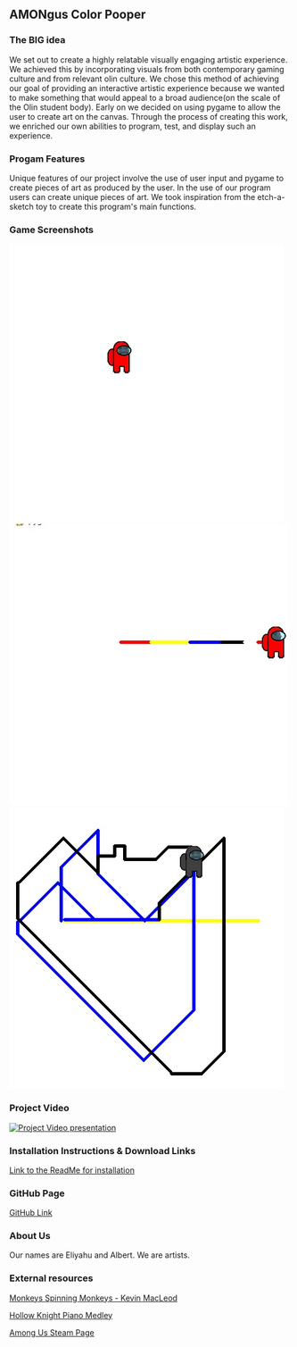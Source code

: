## AMONgus Color Pooper

### The BIG idea
We set out to create a highly relatable visually engaging artistic experience. We achieved this by incorporating visuals from both contemporary gaming culture and from relevant olin culture. We chose this method of achieving our goal of providing an interactive artistic experience because we wanted to make something that would appeal to a broad audience(on the scale of the Olin student body). Early on we decided on using pygame to allow the user to create art on the canvas. Through the process of creating this work, we enriched our own abilities to program, test, and display such an experience.

### Progam Features
Unique features of our project involve the use of user input and pygame to create pieces of art as produced by the user.  In the use of our program users can create unique pieces of art. We took inspiration from the etch-a-sketch toy to create this program's main functions. 

### Game Screenshots
![Screenshot of game](../website_Images/game_screenshot_1.jpg)
![Screenshot of game](../website_Images/game_screenshot_2.jpg)
![Screenshot of game](../website_Images/game_screenshot_3.jpg)

### Project Video
[![Project Video presentation](https://img.youtube.com/vi/NDLtrcCaCQw/0.jpg)](https://www.youtube.com/watch?v=NDLtrcCaCQw)

### Installation Instructions & Download Links
[Link to the ReadMe for installation](https://github.com/JakobFinci/AMONgus-color-pooper/blob/main/README.md#installation)

### GitHub Page
[GitHub Link](https://github.com/JakobFinci/AMONgus-color-pooper)

### About Us
Our names are Eliyahu and Albert. We are artists.

### External resources
[Monkeys Spinning Monkeys - Kevin MacLeod](https://www.youtube.com/watch?v=cMTEcjwKIQw)

[Hollow Knight Piano Medley](https://www.youtube.com/watch?v=OjfJpUZy4Dk)

[Among Us Steam Page](https://store.steampowered.com/app/945360/Among_Us/)
